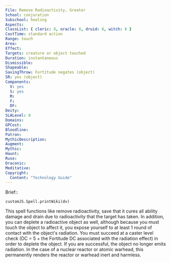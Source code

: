 ```yaml
---
File: Remove Radioactivity, Greater
School: conjuration
Subschool: healing
Aspects: 
ClassList: { cleric: 8, oracle: 8, druid: 8, witch: 8 }
CastTime: standard action
Range: touch
Area: 
Effect: 
Targets: creature or object touched
Duration: instantaneous
Dismissible: 
Shapeable: 
SavingThrow: Fortitude negates (object)
SR: yes (object)
Components:
  V: yes
  S: yes
  M: 
  F: 
  DF: 
Deity: 
SLALevel: 8
Domains: 
GPCost: 
Bloodline: 
Patron: 
MythicDescription: 
Augment: 
Mythic: 
Haunt: 
Ruse: 
Draconic: 
Meditative: 
Copyright:
  Content: "Technology Guide"
---
```

Brief:: 

```dataviewjs
customJS.Spell.printWiki(dv)
```

This spell functions like remove radioactivity, save that it cures all ability damage and drain due to radioactivity that the target has taken. In addition, you can deplete a radioactive object as well, although because you must touch the object to affect it, you expose yourself to at least 1 round of contact with the object's radiation. You must succeed at a caster level check (DC = 5 + the Fortitude DC associated with the radiation effect) in order to deplete the object. If you are successful, the object no longer emits radiation. In the case of a nuclear reactor or atomic warhead, this permanently renders the reactor or warhead inert and harmless.
